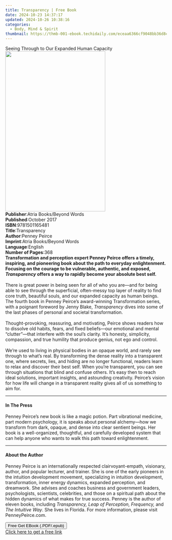 ```yaml
---
title: Transparency | Free Book
date: 2024-10-23 14:37:17
updated: 2024-10-26 10:38:16
categories:
  - Body, Mind & Spirit
thumbnail: https://thmb-001-ebook.techidaily.com/eceaa6366cf9048bb36d8c64384fe06ac3f1bb98f21d459a42b57e4e63ca8b9b.jpg
---
```

<main id="book-container">
  <div class="flex flex-col">
    <div class="book-brief flex-1 py-6 px-4 sm:p-6 md:py-10 md:px-8">
      <!-- brief-->
      <div class="book-brief-main">
        Seeing Through to Our Expanded Human Capacity
      </div>
    </div>
    <div
      class="book-meta-info flex-1 grid gap-4 col-start-1 col-end-3 row-start-1 sm:mb-6 sm:grid-cols-4 lg:gap-6 lg:col-start-2 lg:row-end-6 lg:row-span-6 lg:mb-0"
    >
      <div
        class="book-meta-info-left place-content-center mt-4 p-4 text-sm leading-6 col-start-2 col-span-2 dark:text-slate-400"
      >
        <img
          class="w-full h-500 object-cover rounded-lg sm:h-255 sm:col-span-2 lg:col-span-full"
          src="https://img-001-ebook.techidaily.com/d787df40bcf40bcb35aba4c1449298cc30f1b5bf5f9b598ccdea0974ad3941e7.jpg"
          alt=""
          width="312"
          height="500"
        />
      </div>
      <div
        class="book-meta-info-right mt-2 col-start-1 row-start-2 col-span-3 self-center"
      >
        <!-- meta data  -->
        <div class="flex flex-col px-4 md:px-8">
          <div class="flex-1">
            <strong>Publisher</strong>:<span class="px-2"
              >Atria Books/Beyond Words</span
            >
          </div>
          <div class="flex-1">
            <strong>Published</strong>:<span class="px-2">October 2017</span>
          </div>
          <div class="flex-1">
            <strong>ISBN</strong>:<span class="px-2">9781501165481</span>
          </div>
          <div class="flex-1">
            <strong>Title</strong>:<span class="px-2">Transparency</span>
          </div>
          <div class="flex-1">
            <strong>Author</strong>:<span class="px-2">Penney Peirce</span>
          </div>
          <div class="flex-1">
            <strong>Imprint</strong>:<span class="px-2"
              >Atria Books/Beyond Words</span
            >
          </div>
          <div class="flex-1">
            <strong>Language</strong>:<span class="px-2">English</span>
          </div>
          <div class="flex-1">
            <strong>Number of Pages</strong>:<span class="px-2">368</span>
          </div>
        </div>
      </div>
    </div>
    <div class="book-description flex-1 py-6 px-4 sm:p-6 md:py-10 md:px-8">
      <div class="book-description-main">
        <div accordion-content="" id="description">
          <b
            >Transformation and perception expert Penney Peirce offers a timely,
            inspiring, and pioneering book about the path to everyday
            enlightenment. Focusing on the courage to be vulnerable, authentic,
            and exposed, <i>Transparency </i>offers a way to rapidly become your
            absolute best self.</b
          ><br /><br />There is great power in being seen for all of who you
          are—and for being able to see through the superficial, often-messy top
          layer of reality to find core truth, beautiful souls, and our expanded
          capacity as human beings. The fourth book in Penney Peirce’s
          award-winning Transformation series, with a poignant foreword by Jenny
          Blake, <i>Transparency</i> dives into some of the last phases of
          personal and societal transformation.<br />
          <br />Thought-provoking, reassuring, and motivating, Peirce shows
          readers how to dissolve old habits, fears, and fixed beliefs—our
          emotional and mental “clutter”—that interfere with the soul’s clarity.
          It’s honesty, simplicity, compassion, and true humility that produce
          genius, not ego and control.<br />
          <br />We’re used to living in physical bodies in an opaque world, and
          rarely see through to what’s real. By transforming the dense reality
          into a transparent one, where secrets, lies, and hiding are no longer
          functional, readers learn to relax and discover their best self. When
          you’re transparent, you can see through situations that blind and
          confuse others. It’s easy then to reach ideal solutions, important
          insights, and astounding creativity. Peirce’s vision for how life will
          change in a transparent reality gives all of us something to aim for.
        </div>
        <div class="accordion-fader"></div>
      </div>
    </div>
    <div class="book-excerpts flex-1 py-6 px-4 sm:p-6 md:py-10 md:px-8">
      <!-- excerpts-->
      <div class="book-excerpts-main">
        <hr />
        <h4 class="placeholder placeholder-heading">
          <span>In The Press</span>
        </h4>
        <p>
          Penney Peirce’s new book is like a magic potion. Part vibrational
          medicine, part modern psychology, it is speaks about personal
          alchemy—how we transform from dark, opaque, and dense into clear
          sentient beings. Her book is a well-organized, thoughtful, and
          carefully developed system that can help anyone who wants to walk this
          path toward enlightenment.
        </p>
      </div>
    </div>
    <div class="book-about-author flex-1 py-6 px-4 sm:p-6 md:py-10 md:px-8">
      <!-- about author-->
      <div class="book-main-author-main">
        <hr />
        <h4 class="placeholder placeholder-heading">
          <span>About the Author</span>
        </h4>
        <p>
          Penney Peirce is an internationally respected clairvoyant-empath,
          visionary, author, and popular lecturer, and trainer. She is one of
          the early pioneers in the intuition development movement, specializing
          in intuition development, transformation, inner energy dynamics,
          expanded perception, and dreamwork. She advises and coaches business
          and government leaders, psychologists, scientists, celebrities, and
          those on a spiritual path about the hidden dynamics of what makes for
          true success. Penney is the author of eleven books, including
          <i>Transparency, Leap of Perception, Frequency,</i> and
          <i>The Intuitive Way</i>. She lives in Florida. For more information,
          please visit PenneyPeirce.com.
        </p>
      </div>
    </div>
    <div class="book-free-get flex-1 py-6 px-4 sm:p-6 md:py-10 md:px-8">
      <button
        id="btn-free-get"
        class="bg-blue-500 hover:bg-blue-700 text-white font-bold py-2 px-4 rounded"
      >
        Free Get EBook (.PDF/.epub)
      </button>
      <div id="countdown-display" class="px-2 text-lg mt-2"></div>
      <a
        id="free-link"
        class="hidden bg-blue-500 hover:bg-blue-700 text-white font-bold py-2 px-4 rounded"
        href="https://www.ebooks.com/en-us/book/95758809/transparency/penney-peirce/"
        target="_blank"
        >Click here to get a free link</a
      >
    </div>
    <script>
      let countdownTime = 0;
      let countdownInterval = null;
      document
        .getElementById('btn-free-get')
        .addEventListener('click', startCountdown);
      function startCountdown() {
        countdownTime = new Date().getTime() + 60000 * 3;
        countdownInterval = setInterval(updateCountdown, 1000);
        document.getElementById('btn-free-get').disabled = true;
        document
          .getElementById('btn-free-get')
          .classList.add('bg-gray-500', 'cursor-not-allowed');
      }
      function updateCountdown() {
        let currentTime = new Date().getTime();
        let timeLeft = countdownTime - currentTime;
        let secondsLeft = Math.floor(timeLeft / 1000);
        document.getElementById('countdown-display').innerHTML =
          `Remaining time: ${secondsLeft} seconds.`;
        if (secondsLeft <= 0) {
          clearInterval(countdownInterval);
          document.getElementById('btn-free-get').classList.add('hidden');
          document.getElementById('free-link').classList.remove('hidden');
          document.getElementById('countdown-display').innerHTML = '';
        }
      }
    </script>
  </div>
</main>
